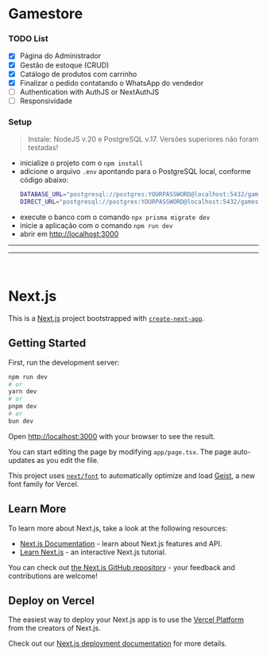 # Gamestore

### TODO List

- [x] Página do Administrador
- [x] Gestão de estoque (CRUD)
- [x] Catálogo de produtos com carrinho
- [x] Finalizar o pedido contatando o WhatsApp do vendedor
- [ ] Authentication with AuthJS or NextAuthJS
- [ ] Responsividade

### Setup
> Instale: NodeJS v.20 e PostgreSQL v.17. Versões superiores não foram testadas!

- inicialize o projeto com o `npm install`
- adicione o arquivo `.env` apontando para o PostgreSQL local, conforme código abaixo:
  ```bash
  DATABASE_URL="postgresql://postgres:YOURPASSWORD@localhost:5432/gamestore"
  DIRECT_URL="postgresql://postgres:YOURPASSWORD@localhost:5432/gamestore"
  ```
- execute o banco com o comando `npx prisma migrate dev`
- inicie a aplicação com o comando `npm run dev`
- abrir em [http://localhost:3000](http://localhost:3000)
<hr>
<hr>
<br>

# Next.js

This is a [Next.js](https://nextjs.org) project bootstrapped with [`create-next-app`](https://nextjs.org/docs/app/api-reference/cli/create-next-app).

## Getting Started

First, run the development server:

```bash
npm run dev
# or
yarn dev
# or
pnpm dev
# or
bun dev
```

Open [http://localhost:3000](http://localhost:3000) with your browser to see the result.

You can start editing the page by modifying `app/page.tsx`. The page auto-updates as you edit the file.

This project uses [`next/font`](https://nextjs.org/docs/app/building-your-application/optimizing/fonts) to automatically optimize and load [Geist](https://vercel.com/font), a new font family for Vercel.

## Learn More

To learn more about Next.js, take a look at the following resources:

- [Next.js Documentation](https://nextjs.org/docs) - learn about Next.js features and API.
- [Learn Next.js](https://nextjs.org/learn) - an interactive Next.js tutorial.

You can check out [the Next.js GitHub repository](https://github.com/vercel/next.js) - your feedback and contributions are welcome!

## Deploy on Vercel

The easiest way to deploy your Next.js app is to use the [Vercel Platform](https://vercel.com/new?utm_medium=default-template&filter=next.js&utm_source=create-next-app&utm_campaign=create-next-app-readme) from the creators of Next.js.

Check out our [Next.js deployment documentation](https://nextjs.org/docs/app/building-your-application/deploying) for more details.
